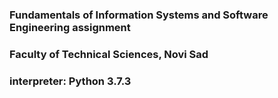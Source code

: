 ### **Fundamentals of Information Systems and Software Engineering assignment**
### Faculty of Technical Sciences, Novi Sad
### interpreter: Python 3.7.3



